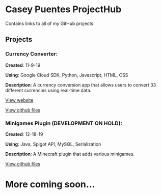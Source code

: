 # Casey Puentes ProjectHub
Contains links to all of my GitHub projects.

## Projects
### Currency Converter:
__Created__: 11-9-19

__Using__: Google Cloud SDK, Python, Javascript, HTML, CSS

__Description__: A currency conversion app that allows users to convert 33 different currencies using real-time data.

[View website](https://bit.ly/2NB8IF1)

[View github files](https://github.com/puentesca/CurrencyConverter/tree/master)

### Minigames Plugin (DEVELOPMENT ON HOLD):
__Created__: 12-18-19

__Using__: Java, Spigot API, MySQL, Serialization

__Description__: A Minecraft plugin that adds various minigames.

[View github files](https://github.com/puentesca/Gladiator/tree/master)

# More coming soon...
